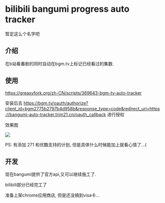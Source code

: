 # bilibili bangumi progress auto tracker

暂定这么个名字吧

## 介绍

在b站看番剧的同时自动在bgm.tv上标记已经看过的集数.


## 使用

https://greasyfork.org/zh-CN/scripts/369643-bgm-tv-auto-tracker 

安装后去 
https://bgm.tv/oauth/authorize?client_id=bgm2775b2797b4d958b&response_type=code&redirect_uri=https://bangumi-auto-tracker.trim21.cn/oauth_callback
进行授权 

效果图 

![](https://ww1.sinaimg.cn/large/bd69bf14ly1fsi8ir7ivtj20a805lt8y.jpg) 

PS: 有添加 271 和优酷支持的计划, 但是具体什么时候能加上就看心情了...(

## 开发

现在bangumi提供了官方api,又可以继续施工了.

bilibili部分已经完工了

准备上架chrome应用商店, 但是还没搞到visa卡...

